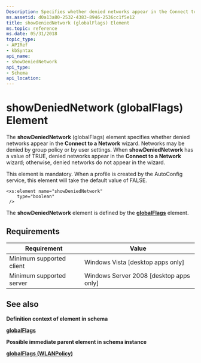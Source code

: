 ```yaml
---
Description: Specifies whether denied networks appear in the Connect to a Network wizard.
ms.assetid: d0a13a80-2532-4383-8946-2536cc1f5e12
title: showDeniedNetwork (globalFlags) Element
ms.topic: reference
ms.date: 05/31/2018
topic_type: 
- APIRef
- kbSyntax
api_name: 
- showDeniedNetwork
api_type: 
- Schema
api_location: 
---
```


# showDeniedNetwork (globalFlags) Element

The **showDeniedNetwork** (globalFlags) element specifies whether denied networks appear in the **Connect to a Network** wizard. Networks may be denied by group policy or by user settings. When **showDeniedNetwork** has a value of TRUE, denied networks appear in the **Connect to a Network** wizard; otherwise, denied networks do not appear in the wizard.

This element is mandatory. When a profile is created by the AutoConfig service, this element will take the default value of FALSE.

``` syntax
<xs:element name="showDeniedNetwork"
    type="boolean"
 />
```

The **showDeniedNetwork** element is defined by the [**globalFlags**](wlan-policyschema-globalflags-wlanpolicy-element.md) element.

## Requirements



| Requirement | Value |
|-------------------------------------|------------------------------------------------------|
| Minimum supported client<br/> | Windows Vista \[desktop apps only\]<br/>       |
| Minimum supported server<br/> | Windows Server 2008 \[desktop apps only\]<br/> |



## See also

<dl> <dt>

**Definition context of element in schema**
</dt> <dt>

[**globalFlags**](wlan-policyschema-globalflags-wlanpolicy-element.md)
</dt> <dt>

**Possible immediate parent element in schema instance**
</dt> <dt>

[**globalFlags (WLANPolicy)**](wlan-policyschema-globalflags-wlanpolicy-element.md)
</dt> </dl>

 

 




